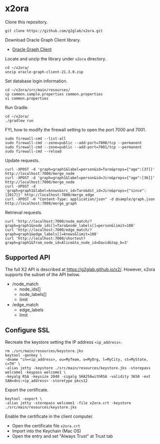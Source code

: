 # x2ora

Clone this repository.

    git clone https://github.com/g2glab/x2ora.git

Download Oracle Graph Client library.

* [Oracle Graph Client](https://www.oracle.com/database/technologies/spatialandgraph/property-graph-features/graph-server-and-client/graph-server-and-client-downloads.html)

Locate and unzip the library under `x2ora` directory.

    cd ~/x2ora/
    unzip oracle-graph-client-21.3.0.zip

Set database login information.

    cd ~/x2ora/src/main/resources/
    cp common.sample.properties common.properties
    vi common.properties

Run Gradle.

    cd ~/x2ora/
    ./gradlew run

FYI, how to modify the firewall setting to open the port 7000 and 7001.

    sudo firewall-cmd --list-all
    sudo firewall-cmd --zone=public --add-port=7000/tcp --permanent
    sudo firewall-cmd --zone=public --add-port=7001/tcp --permanent
    sudo firewall-cmd --reload

Update requests.

```
curl -XPOST -d 'graph=graph1&label=person&id=Taro&props={"age":[37]}' http://localhost:7000/merge_node
curl -XPOST -d 'graph=graph1&label=person&id=Jiro&props={"age":[36]}' http://localhost:7000/merge_node
curl -XPOST -d 'graph=graph1&label=knows&src_id=Taro&dst_id=Jiro&props={"since":[2017]}' http://localhost:7000/merge_edge
curl -XPOST -H "Content-Type: application/json" -d @sample/graph.json http://localhost:7000/merge_graph
```

Retrieval requests.

```
curl 'http://localhost:7000/node_match/?graph=graph1&node_ids[]=Taro&node_labels[]=person&limit=100'
curl 'http://localhost:7000/edge_match/?graph=graph1&edge_labels[]=knows&limit=100'
curl 'http://localhost:7000/shortest?graph=graph1&from_node_id=Alice&to_node_id=David&top_k=3'
```

## Supported API

The full X2 API is described at https://g2glab.github.io/x2/. However, x2ora supports the subset of the API below.

- /node_match
  - node_ids[]
  - node_labels[]
  - limit
- /edge_match
  - edge_labels
  - limit

## Configure SSL

Recreate the keystore setting the IP address `<ip_address>`.

    rm ./src/main/resources/keystore.jks
    keytool -genkey \
    -dname "cn=<ip_address>, ou=MyTeam, o=MyOrg, l=MyCity, st=MyState, c=TH" \
    -alias jetty -keystore ./src/main/resources/keystore.jks -storepass welcome1 -keypass welcome1 \
    -keyalg RSA -keysize 2048 -sigalg SHA256withRSA -validity 3650 -ext SAN=dns:<ip_address> -storetype pkcs12

Export the certificate.

    keytool -export \
    -alias jetty -storepass welcome1 -file x2ora.crt -keystore ./src/main/resources/keystore.jks

Enable the certificate in the client computer.

- Open the certificate file `x2ora.crt`
- Import into the Keychain (Mac OS)
- Open the entry and set "Always Trust" at Trust tab 

